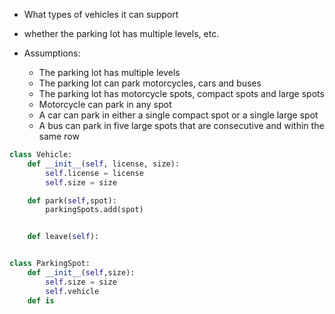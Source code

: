 - What types of vehicles it can support
- whether the parking lot has multiple levels, etc.

- Assumptions:
    - The parking lot has multiple levels
    - The parking lot can park motorcycles, cars and buses
    - The parking lot has motorcycle spots, compact spots and large spots
    - Motorcycle can park in any spot
    - A car can park in either a single compact spot or a single large spot
    - A bus can park in five large spots that are consecutive and within the same row

```python
class Vehicle:
    def __init__(self, license, size):
        self.license = license
        self.size = size

    def park(self,spot):
        parkingSpots.add(spot)


    def leave(self):


class ParkingSpot:
    def __init__(self,size):
        self.size = size
        self.vehicle
    def is






```
